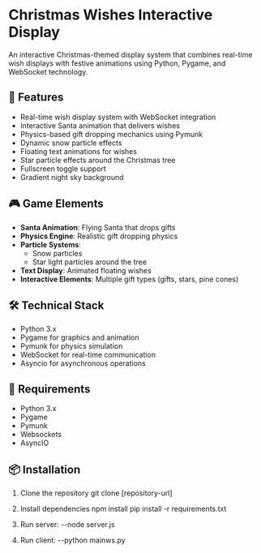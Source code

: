 # Christmas Wishes Interactive Display

An interactive Christmas-themed display system that combines real-time wish displays with festive animations using Python, Pygame, and WebSocket technology.

## 🎄 Features

- Real-time wish display system with WebSocket integration
- Interactive Santa animation that delivers wishes
- Physics-based gift dropping mechanics using Pymunk
- Dynamic snow particle effects
- Floating text animations for wishes
- Star particle effects around the Christmas tree
- Fullscreen toggle support
- Gradient night sky background

## 🎮 Game Elements

- **Santa Animation**: Flying Santa that drops gifts
- **Physics Engine**: Realistic gift dropping physics
- **Particle Systems**: 
  - Snow particles
  - Star light particles around the tree
- **Text Display**: Animated floating wishes
- **Interactive Elements**: Multiple gift types (gifts, stars, pine cones)

## 🛠️ Technical Stack

- Python 3.x
- Pygame for graphics and animation
- Pymunk for physics simulation
- WebSocket for real-time communication
- Asyncio for asynchronous operations

## 🎯 Requirements

- Python 3.x
- Pygame
- Pymunk
- Websockets
- AsyncIO

## 📦 Installation

1. Clone the repository
git clone [repository-url]
2. Install dependencies
    npm install
    pip install -r requirements.txt
3. Run server:
--node server.js

4. Run client:
--python mainws.py